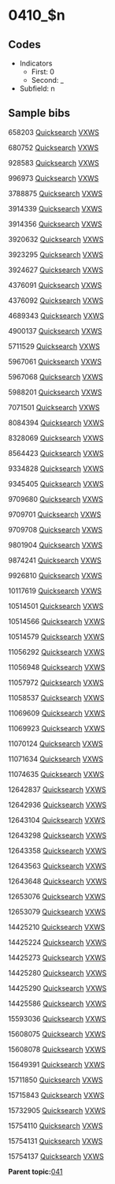 # 0410\_$n

## Codes

-   Indicators
    -   First: 0
    -   Second: \_
-   Subfield: n

## Sample bibs

658203 [Quicksearch](https://search.library.yale.edu/catalog/658203) [VXWS](http://prodorbis.library.yale.edu:7014/vxws/GetHoldingsService?bibId=658203)

680752 [Quicksearch](https://search.library.yale.edu/catalog/680752) [VXWS](http://prodorbis.library.yale.edu:7014/vxws/GetHoldingsService?bibId=680752)

928583 [Quicksearch](https://search.library.yale.edu/catalog/928583) [VXWS](http://prodorbis.library.yale.edu:7014/vxws/GetHoldingsService?bibId=928583)

996973 [Quicksearch](https://search.library.yale.edu/catalog/996973) [VXWS](http://prodorbis.library.yale.edu:7014/vxws/GetHoldingsService?bibId=996973)

3788875 [Quicksearch](https://search.library.yale.edu/catalog/3788875) [VXWS](http://prodorbis.library.yale.edu:7014/vxws/GetHoldingsService?bibId=3788875)

3914339 [Quicksearch](https://search.library.yale.edu/catalog/3914339) [VXWS](http://prodorbis.library.yale.edu:7014/vxws/GetHoldingsService?bibId=3914339)

3914356 [Quicksearch](https://search.library.yale.edu/catalog/3914356) [VXWS](http://prodorbis.library.yale.edu:7014/vxws/GetHoldingsService?bibId=3914356)

3920632 [Quicksearch](https://search.library.yale.edu/catalog/3920632) [VXWS](http://prodorbis.library.yale.edu:7014/vxws/GetHoldingsService?bibId=3920632)

3923295 [Quicksearch](https://search.library.yale.edu/catalog/3923295) [VXWS](http://prodorbis.library.yale.edu:7014/vxws/GetHoldingsService?bibId=3923295)

3924627 [Quicksearch](https://search.library.yale.edu/catalog/3924627) [VXWS](http://prodorbis.library.yale.edu:7014/vxws/GetHoldingsService?bibId=3924627)

4376091 [Quicksearch](https://search.library.yale.edu/catalog/4376091) [VXWS](http://prodorbis.library.yale.edu:7014/vxws/GetHoldingsService?bibId=4376091)

4376092 [Quicksearch](https://search.library.yale.edu/catalog/4376092) [VXWS](http://prodorbis.library.yale.edu:7014/vxws/GetHoldingsService?bibId=4376092)

4689343 [Quicksearch](https://search.library.yale.edu/catalog/4689343) [VXWS](http://prodorbis.library.yale.edu:7014/vxws/GetHoldingsService?bibId=4689343)

4900137 [Quicksearch](https://search.library.yale.edu/catalog/4900137) [VXWS](http://prodorbis.library.yale.edu:7014/vxws/GetHoldingsService?bibId=4900137)

5711529 [Quicksearch](https://search.library.yale.edu/catalog/5711529) [VXWS](http://prodorbis.library.yale.edu:7014/vxws/GetHoldingsService?bibId=5711529)

5967061 [Quicksearch](https://search.library.yale.edu/catalog/5967061) [VXWS](http://prodorbis.library.yale.edu:7014/vxws/GetHoldingsService?bibId=5967061)

5967068 [Quicksearch](https://search.library.yale.edu/catalog/5967068) [VXWS](http://prodorbis.library.yale.edu:7014/vxws/GetHoldingsService?bibId=5967068)

5988201 [Quicksearch](https://search.library.yale.edu/catalog/5988201) [VXWS](http://prodorbis.library.yale.edu:7014/vxws/GetHoldingsService?bibId=5988201)

7071501 [Quicksearch](https://search.library.yale.edu/catalog/7071501) [VXWS](http://prodorbis.library.yale.edu:7014/vxws/GetHoldingsService?bibId=7071501)

8084394 [Quicksearch](https://search.library.yale.edu/catalog/8084394) [VXWS](http://prodorbis.library.yale.edu:7014/vxws/GetHoldingsService?bibId=8084394)

8328069 [Quicksearch](https://search.library.yale.edu/catalog/8328069) [VXWS](http://prodorbis.library.yale.edu:7014/vxws/GetHoldingsService?bibId=8328069)

8564423 [Quicksearch](https://search.library.yale.edu/catalog/8564423) [VXWS](http://prodorbis.library.yale.edu:7014/vxws/GetHoldingsService?bibId=8564423)

9334828 [Quicksearch](https://search.library.yale.edu/catalog/9334828) [VXWS](http://prodorbis.library.yale.edu:7014/vxws/GetHoldingsService?bibId=9334828)

9345405 [Quicksearch](https://search.library.yale.edu/catalog/9345405) [VXWS](http://prodorbis.library.yale.edu:7014/vxws/GetHoldingsService?bibId=9345405)

9709680 [Quicksearch](https://search.library.yale.edu/catalog/9709680) [VXWS](http://prodorbis.library.yale.edu:7014/vxws/GetHoldingsService?bibId=9709680)

9709701 [Quicksearch](https://search.library.yale.edu/catalog/9709701) [VXWS](http://prodorbis.library.yale.edu:7014/vxws/GetHoldingsService?bibId=9709701)

9709708 [Quicksearch](https://search.library.yale.edu/catalog/9709708) [VXWS](http://prodorbis.library.yale.edu:7014/vxws/GetHoldingsService?bibId=9709708)

9801904 [Quicksearch](https://search.library.yale.edu/catalog/9801904) [VXWS](http://prodorbis.library.yale.edu:7014/vxws/GetHoldingsService?bibId=9801904)

9874241 [Quicksearch](https://search.library.yale.edu/catalog/9874241) [VXWS](http://prodorbis.library.yale.edu:7014/vxws/GetHoldingsService?bibId=9874241)

9926810 [Quicksearch](https://search.library.yale.edu/catalog/9926810) [VXWS](http://prodorbis.library.yale.edu:7014/vxws/GetHoldingsService?bibId=9926810)

10117619 [Quicksearch](https://search.library.yale.edu/catalog/10117619) [VXWS](http://prodorbis.library.yale.edu:7014/vxws/GetHoldingsService?bibId=10117619)

10514501 [Quicksearch](https://search.library.yale.edu/catalog/10514501) [VXWS](http://prodorbis.library.yale.edu:7014/vxws/GetHoldingsService?bibId=10514501)

10514566 [Quicksearch](https://search.library.yale.edu/catalog/10514566) [VXWS](http://prodorbis.library.yale.edu:7014/vxws/GetHoldingsService?bibId=10514566)

10514579 [Quicksearch](https://search.library.yale.edu/catalog/10514579) [VXWS](http://prodorbis.library.yale.edu:7014/vxws/GetHoldingsService?bibId=10514579)

11056292 [Quicksearch](https://search.library.yale.edu/catalog/11056292) [VXWS](http://prodorbis.library.yale.edu:7014/vxws/GetHoldingsService?bibId=11056292)

11056948 [Quicksearch](https://search.library.yale.edu/catalog/11056948) [VXWS](http://prodorbis.library.yale.edu:7014/vxws/GetHoldingsService?bibId=11056948)

11057972 [Quicksearch](https://search.library.yale.edu/catalog/11057972) [VXWS](http://prodorbis.library.yale.edu:7014/vxws/GetHoldingsService?bibId=11057972)

11058537 [Quicksearch](https://search.library.yale.edu/catalog/11058537) [VXWS](http://prodorbis.library.yale.edu:7014/vxws/GetHoldingsService?bibId=11058537)

11069609 [Quicksearch](https://search.library.yale.edu/catalog/11069609) [VXWS](http://prodorbis.library.yale.edu:7014/vxws/GetHoldingsService?bibId=11069609)

11069923 [Quicksearch](https://search.library.yale.edu/catalog/11069923) [VXWS](http://prodorbis.library.yale.edu:7014/vxws/GetHoldingsService?bibId=11069923)

11070124 [Quicksearch](https://search.library.yale.edu/catalog/11070124) [VXWS](http://prodorbis.library.yale.edu:7014/vxws/GetHoldingsService?bibId=11070124)

11071634 [Quicksearch](https://search.library.yale.edu/catalog/11071634) [VXWS](http://prodorbis.library.yale.edu:7014/vxws/GetHoldingsService?bibId=11071634)

11074635 [Quicksearch](https://search.library.yale.edu/catalog/11074635) [VXWS](http://prodorbis.library.yale.edu:7014/vxws/GetHoldingsService?bibId=11074635)

12642837 [Quicksearch](https://search.library.yale.edu/catalog/12642837) [VXWS](http://prodorbis.library.yale.edu:7014/vxws/GetHoldingsService?bibId=12642837)

12642936 [Quicksearch](https://search.library.yale.edu/catalog/12642936) [VXWS](http://prodorbis.library.yale.edu:7014/vxws/GetHoldingsService?bibId=12642936)

12643104 [Quicksearch](https://search.library.yale.edu/catalog/12643104) [VXWS](http://prodorbis.library.yale.edu:7014/vxws/GetHoldingsService?bibId=12643104)

12643298 [Quicksearch](https://search.library.yale.edu/catalog/12643298) [VXWS](http://prodorbis.library.yale.edu:7014/vxws/GetHoldingsService?bibId=12643298)

12643358 [Quicksearch](https://search.library.yale.edu/catalog/12643358) [VXWS](http://prodorbis.library.yale.edu:7014/vxws/GetHoldingsService?bibId=12643358)

12643563 [Quicksearch](https://search.library.yale.edu/catalog/12643563) [VXWS](http://prodorbis.library.yale.edu:7014/vxws/GetHoldingsService?bibId=12643563)

12643648 [Quicksearch](https://search.library.yale.edu/catalog/12643648) [VXWS](http://prodorbis.library.yale.edu:7014/vxws/GetHoldingsService?bibId=12643648)

12653076 [Quicksearch](https://search.library.yale.edu/catalog/12653076) [VXWS](http://prodorbis.library.yale.edu:7014/vxws/GetHoldingsService?bibId=12653076)

12653079 [Quicksearch](https://search.library.yale.edu/catalog/12653079) [VXWS](http://prodorbis.library.yale.edu:7014/vxws/GetHoldingsService?bibId=12653079)

14425210 [Quicksearch](https://search.library.yale.edu/catalog/14425210) [VXWS](http://prodorbis.library.yale.edu:7014/vxws/GetHoldingsService?bibId=14425210)

14425224 [Quicksearch](https://search.library.yale.edu/catalog/14425224) [VXWS](http://prodorbis.library.yale.edu:7014/vxws/GetHoldingsService?bibId=14425224)

14425273 [Quicksearch](https://search.library.yale.edu/catalog/14425273) [VXWS](http://prodorbis.library.yale.edu:7014/vxws/GetHoldingsService?bibId=14425273)

14425280 [Quicksearch](https://search.library.yale.edu/catalog/14425280) [VXWS](http://prodorbis.library.yale.edu:7014/vxws/GetHoldingsService?bibId=14425280)

14425290 [Quicksearch](https://search.library.yale.edu/catalog/14425290) [VXWS](http://prodorbis.library.yale.edu:7014/vxws/GetHoldingsService?bibId=14425290)

14425586 [Quicksearch](https://search.library.yale.edu/catalog/14425586) [VXWS](http://prodorbis.library.yale.edu:7014/vxws/GetHoldingsService?bibId=14425586)

15593036 [Quicksearch](https://search.library.yale.edu/catalog/15593036) [VXWS](http://prodorbis.library.yale.edu:7014/vxws/GetHoldingsService?bibId=15593036)

15608075 [Quicksearch](https://search.library.yale.edu/catalog/15608075) [VXWS](http://prodorbis.library.yale.edu:7014/vxws/GetHoldingsService?bibId=15608075)

15608078 [Quicksearch](https://search.library.yale.edu/catalog/15608078) [VXWS](http://prodorbis.library.yale.edu:7014/vxws/GetHoldingsService?bibId=15608078)

15649391 [Quicksearch](https://search.library.yale.edu/catalog/15649391) [VXWS](http://prodorbis.library.yale.edu:7014/vxws/GetHoldingsService?bibId=15649391)

15711850 [Quicksearch](https://search.library.yale.edu/catalog/15711850) [VXWS](http://prodorbis.library.yale.edu:7014/vxws/GetHoldingsService?bibId=15711850)

15715843 [Quicksearch](https://search.library.yale.edu/catalog/15715843) [VXWS](http://prodorbis.library.yale.edu:7014/vxws/GetHoldingsService?bibId=15715843)

15732905 [Quicksearch](https://search.library.yale.edu/catalog/15732905) [VXWS](http://prodorbis.library.yale.edu:7014/vxws/GetHoldingsService?bibId=15732905)

15754110 [Quicksearch](https://search.library.yale.edu/catalog/15754110) [VXWS](http://prodorbis.library.yale.edu:7014/vxws/GetHoldingsService?bibId=15754110)

15754131 [Quicksearch](https://search.library.yale.edu/catalog/15754131) [VXWS](http://prodorbis.library.yale.edu:7014/vxws/GetHoldingsService?bibId=15754131)

15754137 [Quicksearch](https://search.library.yale.edu/catalog/15754137) [VXWS](http://prodorbis.library.yale.edu:7014/vxws/GetHoldingsService?bibId=15754137)

**Parent topic:**[041](../../tags/041/041.md)

